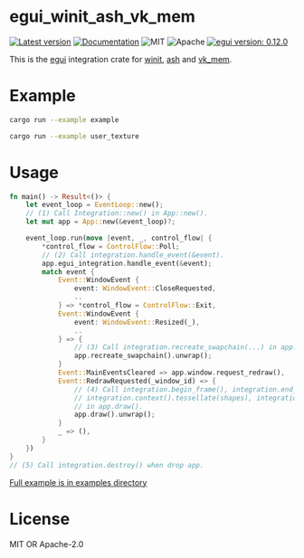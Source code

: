 # egui_winit_ash_vk_mem

[![Latest version](https://img.shields.io/crates/v/egui_winit_ash_vk_mem.svg)](https://crates.io/crates/egui_winit_ash_vk_mem)
[![Documentation](https://docs.rs/egui_winit_ash_vk_mem/badge.svg)](https://docs.rs/egui_winit_ash_vk_mem)
![MIT](https://img.shields.io/badge/license-MIT-blue.svg)
![Apache](https://img.shields.io/badge/license-Apache-blue.svg)
[![egui version: 0.12.0](https://img.shields.io/badge/egui%20version-0.10.0-orange)](https://docs.rs/egui/0.10.0/egui/index.html)

This is the [egui](https://github.com/emilk/egui) integration crate for
[winit](https://github.com/rust-windowing/winit), [ash](https://github.com/MaikKlein/ash)
and [vk_mem](https://github.com/gwihlidal/vk-mem-rs).

# Example

```sh
cargo run --example example
```

```sh
cargo run --example user_texture
```

# Usage

```rust
fn main() -> Result<()> {
    let event_loop = EventLoop::new();
    // (1) Call Integration::new() in App::new().
    let mut app = App::new(&event_loop)?;

    event_loop.run(move |event, _, control_flow| {
        *control_flow = ControlFlow::Poll;
        // (2) Call integration.handle_event(&event).
        app.egui_integration.handle_event(&event);
        match event {
            Event::WindowEvent {
                event: WindowEvent::CloseRequested,
                ..
            } => *control_flow = ControlFlow::Exit,
            Event::WindowEvent {
                event: WindowEvent::Resized(_),
                ..
            } => {
                // (3) Call integration.recreate_swapchain(...) in app.recreate_swapchain().
                app.recreate_swapchain().unwrap();
            }
            Event::MainEventsCleared => app.window.request_redraw(),
            Event::RedrawRequested(_window_id) => {
                // (4) Call integration.begin_frame(), integration.end_frame(&mut window),
                // integration.context().tessellate(shapes), integration.paint(...)
                // in app.draw().
                app.draw().unwrap();
            }
            _ => (),
        }
    })
}
// (5) Call integration.destroy() when drop app.
```

[Full example is in examples directory](https://github.com/MatchaChoco010/egui_winit_ash_vk_mem/tree/main/examples/example)

# License

MIT OR Apache-2.0

